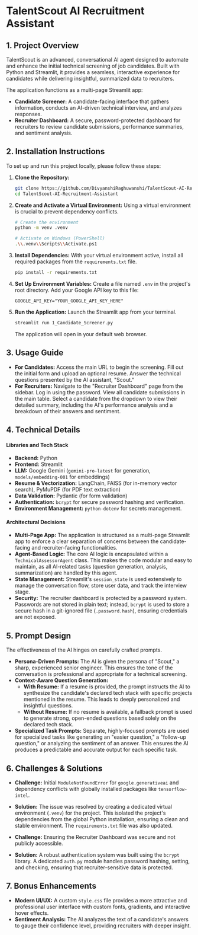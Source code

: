 # TalentScout AI Recruitment Assistant

## 1. Project Overview

TalentScout is an advanced, conversational AI agent designed to automate and enhance the initial technical screening of job candidates. Built with Python and Streamlit, it provides a seamless, interactive experience for candidates while delivering insightful, summarized data to recruiters.

The application functions as a multi-page Streamlit app:
- **Candidate Screener:** A candidate-facing interface that gathers information, conducts an AI-driven technical interview, and analyzes responses.
- **Recruiter Dashboard:** A secure, password-protected dashboard for recruiters to review candidate submissions, performance summaries, and sentiment analysis.

## 2. Installation Instructions

To set up and run this project locally, please follow these steps:

1.  **Clone the Repository:**
    ```bash
    git clone https://github.com/DivyanshiRaghuwanshi/TalentScout-AI-Recruitment-Assistant.git
    cd TalentScout-AI-Recruitment-Assistant
    ```

2.  **Create and Activate a Virtual Environment:**
    Using a virtual environment is crucial to prevent dependency conflicts.
    ```bash
    # Create the environment
    python -m venv .venv

    # Activate on Windows (PowerShell)
    .\\.venv\\Scripts\\Activate.ps1
    ```

3.  **Install Dependencies:**
    With your virtual environment active, install all required packages from the `requirements.txt` file.
    ```bash
    pip install -r requirements.txt
    ```

4.  **Set Up Environment Variables:**
    Create a file named `.env` in the project's root directory. Add your Google API key to this file:
    ```
    GOOGLE_API_KEY="YOUR_GOOGLE_API_KEY_HERE"
    ```

5.  **Run the Application:**
    Launch the Streamlit app from your terminal.
    ```bash
    streamlit run 1_Candidate_Screener.py
    ```
    The application will open in your default web browser.

## 3. Usage Guide

- **For Candidates:** Access the main URL to begin the screening. Fill out the initial form and upload an optional resume. Answer the technical questions presented by the AI assistant, "Scout."
- **For Recruiters:** Navigate to the "Recruiter Dashboard" page from the sidebar. Log in using the password. View all candidate submissions in the main table. Select a candidate from the dropdown to view their detailed summary, including the AI's performance analysis and a breakdown of their answers and sentiment.

## 4. Technical Details

#### Libraries and Tech Stack
- **Backend:** Python
- **Frontend:** Streamlit
- **LLM:** Google Gemini (`gemini-pro-latest` for generation, `models/embedding-001` for embeddings)
- **Resume & Vectorization:** LangChain, FAISS (for in-memory vector search), PyMuPDF (for PDF text extraction)
- **Data Validation:** Pydantic (for form validation)
- **Authentication:** `bcrypt` for secure password hashing and verification.
- **Environment Management:** `python-dotenv` for secrets management.

#### Architectural Decisions
- **Multi-Page App:** The application is structured as a multi-page Streamlit app to enforce a clear separation of concerns between the candidate-facing and recruiter-facing functionalities.
- **Agent-Based Logic:** The core AI logic is encapsulated within a `TechnicalAssessorAgent` class. This makes the code modular and easy to maintain, as all AI-related tasks (question generation, analysis, summarization) are handled by this agent.
- **State Management:** Streamlit's `session_state` is used extensively to manage the conversation flow, store user data, and track the interview stage.
- **Security:** The recruiter dashboard is protected by a password system. Passwords are not stored in plain text; instead, `bcrypt` is used to store a secure hash in a git-ignored file (`.password.hash`), ensuring credentials are not exposed.

## 5. Prompt Design

The effectiveness of the AI hinges on carefully crafted prompts.

- **Persona-Driven Prompts:** The AI is given the persona of "Scout," a sharp, experienced senior engineer. This ensures the tone of the conversation is professional and appropriate for a technical screening.
- **Context-Aware Question Generation:**
    - **With Resume:** If a resume is provided, the prompt instructs the AI to synthesize the candidate's declared tech stack with specific projects mentioned in the resume. This leads to deeply personalized and insightful questions.
    - **Without Resume:** If no resume is available, a fallback prompt is used to generate strong, open-ended questions based solely on the declared tech stack.
- **Specialized Task Prompts:** Separate, highly-focused prompts are used for specialized tasks like generating an "easier question," a "follow-up question," or analyzing the sentiment of an answer. This ensures the AI produces a predictable and accurate output for each specific task.

## 6. Challenges & Solutions

- **Challenge:** Initial `ModuleNotFoundError` for `google.generativeai` and dependency conflicts with globally installed packages like `tensorflow-intel`.
- **Solution:** The issue was resolved by creating a dedicated virtual environment (`.venv`) for the project. This isolated the project's dependencies from the global Python installation, ensuring a clean and stable environment. The `requirements.txt` file was also updated.

- **Challenge:** Ensuring the Recruiter Dashboard was secure and not publicly accessible.
- **Solution:** A robust authentication system was built using the `bcrypt` library. A dedicated `auth.py` module handles password hashing, setting, and checking, ensuring that recruiter-sensitive data is protected.

## 7. Bonus Enhancements

- **Modern UI/UX:** A custom `style.css` file provides a more attractive and professional user interface with custom fonts, gradients, and interactive hover effects.
- **Sentiment Analysis:** The AI analyzes the text of a candidate's answers to gauge their confidence level, providing recruiters with deeper insight.
